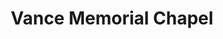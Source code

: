 ---
title: "Vance Memorial Chapel"
url: /phenix-city/vance-memorial-chapel/
shop: funeral directors
---